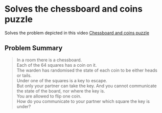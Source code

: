 # Solves the chessboard and coins puzzle

Solves the problem depicted in this video [Chessboard and coins puzzle](https://www.youtube.com/shorts/1_tJbkG_ckE)
## Problem Summary
> In a room there is a chessboard. <br/>
> Each of the 64 squares has a coin on it. <br/>
> The warden has randomised the state of each coin to be either heads or tails. <br/>
> Under one of the squares is a key to escape. <br/>
> But only your partner can take the key. And you cannot communicate the state of the board, nor where the key is. <br/>
> You are allowed to flip one coin. <br/>
> How do you communicate to your partner which square the key is under? <br/>
